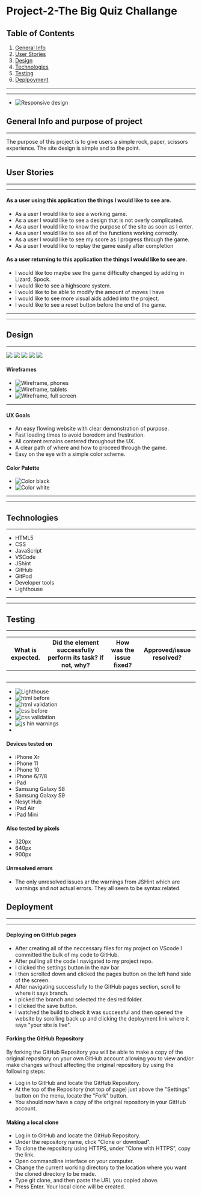 # Project-2-The Big Quiz Challange
## Table of Contents

1. [General Info](#GeneralInfo)
2. [User Stories](#UserStories)
3. [Design](#Design)
4. [Technologies](#Technologies)
5. [Testing](#Testing)
6. [Deplpoyment](Deployment)
---
---
* ![Responsive design](https://github.com/SteCodez/R-P-S/blob/master/images/resp_design.png?raw=true)

## General Info and purpose of project
***
The purpose of this project is to give users a simple rock, paper, scissors experience. The site design is simple and to the point. 

---
## User Stories
---
---
#### **As a user using this application the things I would like to see are.**

* As a user I would like to see a working game.
* As a user I would like to see a design that is not overly complicated.
* As a user I would like to know the purpose of the site as soon as I enter.
* As a user I would like to see all of the functions working correctly.
* As a user I would like to see my score as I progress through the game.
* As a user I would like to replay the game easily after completion
 
#### **As a user returning to this application the things I would like to see are.**
* I would like too maybe see the game difficulty changed by adding in Lizard, Spock.
* I would like to see a highscore system.
* I would like to be able to modify the amount of moves I have
* I would like to see more visual aids added into the project.
* I would like to see a reset button before the end of the game.
---
---

## Design
***
![](https://github.com/SteCodez/R-P-S/blob/master/images/start_of_game.png?raw=true)
![](https://github.com/SteCodez/R-P-S/blob/master/images/Screenshot%202022-10-14%20014044.png?raw=true)
![](https://user-images.githubusercontent.com/107943478/195765764-a9423498-b6ac-464e-a499-165cc7670491.png)
![](https://raw.githubusercontent.com/SteCodez/R-P-S/7bc1f2c11a9e277ab4d89cf8f82b94532948bb14/images/picture_issue.png)
![](https://github.com/SteCodez/R-P-S/blob/master/images/full_player_area.png?raw=true)
#### Wireframes

* ![Wireframe, phones]()
* ![Wireframe, tablets]()
* ![Wireframe, full screen]()
---
#### UX Goals
* An easy flowing website with clear demonstration of purpose.
* Fast loading times to avoid boredom and frustration.
* All content remains centered throughout the UX.
* A clear path of where and how to proceed through the game.
* Easy on the eye with a simple color scheme.

#### Color Palette

* ![Color black](https://github.com/SteCodez/the-big-quiz-challenge/blob/master/quiz_challenge_images_/black_color_palette.png)
* ![Color white](https://github.com/SteCodez/R-P-S/blob/master/images/color_white.png?raw=true)

---
---
## Technologies
***

* HTML5 
* CSS
* JavaScript
* VSCode
* JShint
* GitHub
* GitPod
* Developer tools
* Lighthouse

---
---
## Testing
***

 | What is expected. | Did the element successfully perform its task? If not, why? | How was the issue fixed? | Approved/issue resolved? |
   |-------------| ------------ | ------------- |------------- |
|||||
|||||
|||||
|||||
|||||

* ![Lighthouse](https://github.com/SteCodez/R-P-S/blob/master/images/lighthouse_performance.png?raw=true)
* ![html before](https://github.com/SteCodez/R-P-S/blob/master/images/html_errors.png?raw=true)
* ![html validation](https://github.com/SteCodez/R-P-S/blob/master/images/html_no_error.png?raw=true)
* ![css before](https://github.com/SteCodez/R-P-S/blob/master/images/css_errors.png?raw=true)
* ![css validation](https://github.com/SteCodez/R-P-S/blob/master/images/css_no_errors.png?raw=true)
* ![js hin warnings](https://github.com/SteCodez/R-P-S/blob/master/images/linter_warnings.png?raw=true)
* ![]()

#### Devices tested on
* iPhone Xr
* iPhone 11
* iPhone 10
* iPhone 6/7/8
* iPad
* Samsung Galaxy S8
* Samsung Galaxy S9
* Nesyt Hub
* iPad Air
* iPad Mini

#### Also tested by pixels
* 320px
* 640px
* 900px

#### Unresolved errors


* The only unresolved issues ar the warnings from JSHint which are warnings and not actual errors. They all seem to be syntax related.

## Deployment
***
---

#### Deploying on GitHub pages
* After creating all of the neccessary files for my project on VScode I committed the bulk of my code to GitHub.
* After pulling all the code I navigated to my project repo.
* I clicked the settings button in the nav bar
* I then scrolled down and clicked the pages button on the left hand side of the screen.
* After navigating successfully to the GitHub pages section, scroll to where it says branch. 
* I picked the branch and selected the desired folder.
* I clicked the save button.
* I watched the build to check it was successful and then opened the website by scrolling back up and clicking the deployment link where it says "your site is live".

#### Forking the GitHub Repository
By forking the GitHub Repository you will be able to make a copy of the original repository on your own GitHub account allowing you to view and/or make changes without affecting the original repository by using the following steps:

* Log in to GitHub and locate the GitHub Repository.
* At the top of the Repository (not top of page) just above the "Settings" button on the menu, locate the "Fork" button.
* You should now have a copy of the original repository in your GitHub account.

#### Making a local clone
* Log in to GitHub and locate the GitHub Repository.
* Under the repository name, click "Clone or download".
* To clone the repository using HTTPS, under "Clone with HTTPS", copy the link.
* Open commandline interface on your computer.
* Change the current working directory to the location where you want the cloned directory to be made.
* Type git clone, and then paste the URL you copied above.
* Press Enter. Your local clone will be created.
